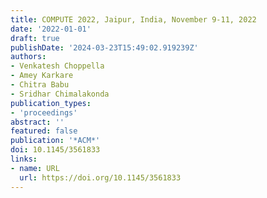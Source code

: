 ```yaml
---
title: COMPUTE 2022, Jaipur, India, November 9-11, 2022
date: '2022-01-01'
draft: true
publishDate: '2024-03-23T15:49:02.919239Z'
authors:
- Venkatesh Choppella
- Amey Karkare
- Chitra Babu
- Sridhar Chimalakonda
publication_types:
- 'proceedings'
abstract: ''
featured: false
publication: '*ACM*'
doi: 10.1145/3561833
links:
- name: URL
  url: https://doi.org/10.1145/3561833
---
```


